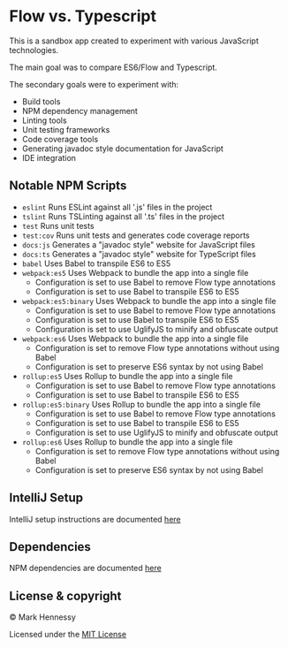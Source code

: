 # Flow vs. Typescript
This is a sandbox app created to experiment with various JavaScript technologies. 

The main goal was to compare ES6/Flow and Typescript.

The secondary goals were to experiment with:

* Build tools
* NPM dependency management
* Linting tools
* Unit testing frameworks
* Code coverage tools
* Generating javadoc style documentation for JavaScript
* IDE integration

## Notable NPM Scripts
* `eslint` Runs ESLint against all '.js' files in the project
* `tslint` Runs TSLinting against all '.ts' files in the project
* `test` Runs unit tests
* `test:cov` Runs unit tests and generates code coverage reports
* `docs:js` Generates a "javadoc style" website for JavaScript files
* `docs:ts` Generates a "javadoc style" website for TypeScript files
* `babel` Uses Babel to transpile ES6 to ES5
* `webpack:es5` Uses Webpack to bundle the app into a single file
  * Configuration is set to use Babel to remove Flow type annotations
  * Configuration is set to use Babel to transpile ES6 to ES5
* `webpack:es5:binary` Uses Webpack to bundle the app into a single file
  * Configuration is set to use Babel to remove Flow type annotations
  * Configuration is set to use Babel to transpile ES6 to ES5
  * Configuration is set to use UglifyJS to minify and obfuscate output
* `webpack:es6` Uses Webpack to bundle the app into a single file
  * Configuration is set to remove Flow type annotations without using Babel
  * Configuration is set to preserve ES6 syntax by not using Babel
* `rollup:es5` Uses Rollup to bundle the app into a single file 
  * Configuration is set to use Babel to remove Flow type annotations
  * Configuration is set to use Babel to transpile ES6 to ES5
* `rollup:es5:binary` Uses Rollup to bundle the app into a single file
  * Configuration is set to use Babel to remove Flow type annotations
  * Configuration is set to use Babel to transpile ES6 to ES5
  * Configuration is set to use UglifyJS to minify and obfuscate output
* `rollup:es6` Uses Rollup to bundle the app into a single file
  * Configuration is set to remove Flow type annotations without using Babel
  * Configuration is set to preserve ES6 syntax by not using Babel

## IntelliJ Setup
IntelliJ setup instructions are documented [here](docs/intelliJSetup.md)

## Dependencies
NPM dependencies are documented [here](docs/dependencies.md)

## License & copyright
© Mark Hennessy

Licensed under the [MIT License](LICENSE)
